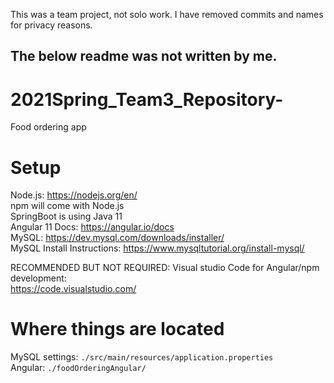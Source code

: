 This was a team project, not solo work. I have removed commits and names for privacy reasons.

The below readme was not written by me. 
---

# 2021Spring_Team3_Repository-

Food ordering app

# Setup

Node.js: https://nodejs.org/en/  
npm will come with Node.js  
SpringBoot is using Java 11  
Angular 11 Docs: https://angular.io/docs  
MySQL: https://dev.mysql.com/downloads/installer/  
MySQL Install Instructions: https://www.mysqltutorial.org/install-mysql/  
  
RECOMMENDED BUT NOT REQUIRED: Visual studio Code for Angular/npm development:  
https://code.visualstudio.com/

# Where things are located
MySQL settings: `./src/main/resources/application.properties`  
Angular: `./foodOrderingAngular/`  
